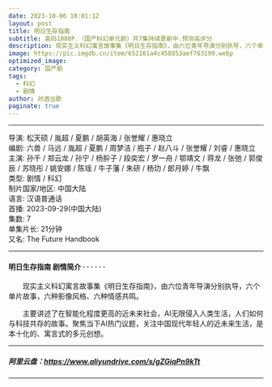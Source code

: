 ```yaml
---
date: 2023-10-06 18:01:12
layout: post
title: 明日生存指南
subtitle: 高码1080P.（国产科幻单元剧）共7集持续更新中.预测高评分 
description: 现实主义科幻寓言故事集《明日生存指南》，由六位青年导演分别执导，六个单片故事，六种影像风格、六种情感共鸣...
image: https://pic.imgdb.cn/item/652161a4c458853aef763199.webp
optimized_image: 
category: 国产剧
tags:
  - 科幻
  - 剧情
author: 对酒当歌
paginate: true
---
```



---

导演: 松天硕 / 胤超 / 夏鹏 / 胡英海 / 张誉耀 / 惠晓立  
编剧: 六兽 / 马远 / 胤超 / 夏鹏 / 周梦洁 / 瓶子 / 赵八斗 / 张誉耀 / 刘睿 / 惠晓立  
主演: 孙千 / 郑云龙 / 孙宁 / 杨肸子 / 段奕宏 / 罗一舟 / 鄂靖文 / 蒋龙 / 张弛 / 郭俊辰 / 苏晓彤 / 姚安娜 / 陈瑶 / 牛子藩 / 朱研 / 杨玏 / 郎月婷 / 牛飘  
类型: 剧情 / 科幻  
制片国家/地区: 中国大陆  
语言: 汉语普通话  
首播: 2023-09-29(中国大陆)  
集数: 7  
单集片长: 21分钟  
又名: The Future Handbook  

---

#### 明日生存指南 剧情简介 · · · · · ·

　　现实主义科幻寓言故事集《明日生存指南》，由六位青年导演分别执导，六个单片故事，六种影像风格、六种情感共鸣。

　　主要讲述了在智能化程度更高的近未来社会，AI无限侵入人类生活，人们如何与科技共存的故事。聚焦当下AI热门议题，关注中国现代年轻人的近未来生活，是本十化的、寓言式的多元创想。

---

##### 阿里云盘：<https://www.aliyundrive.com/s/gZGiqPn9kTt>

---
